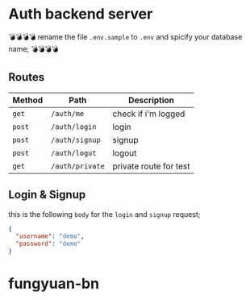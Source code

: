 # Auth backend server


💣💣💣💣 rename the file `.env.sample` to `.env` and spicify your database name; 💣💣💣💣

## Routes

| Method | Path | Description |
|--------|------|-------------|
| `get`  | `/auth/me` | check if i'm logged |
| `post` | `/auth/login` | login |
| `post` | `/auth/signup` | signup |
| `post` | `/auth/logut` | logout |
| `get`  | `/auth/private` | private route for test |

## Login & Signup

this is the following `body` for the `login` and `signup` request;

```json
{
  "username": "demo",
  "password": "demo"
}
```
# fungyuan-bn
